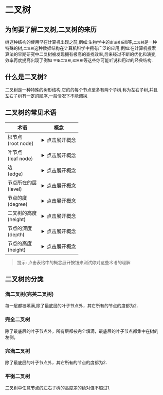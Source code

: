 # 二叉树

## 为何要了解二叉树,二叉树的来历
  树这种结构的使用早在计算机出现之前,例如:生物学中的`家谱关系图`等,`二叉树`是一种特殊的树,`二叉树`这种数据结构在计算机科学中拥有广泛的应用,例如:在计算机搜索算法的早期研究中二叉树被发现拥有极高的查找效率,后来经过不断的优化和演变,效率再度提高出现了例如 `平衡二叉树`,`红黑树`等这些你可能听说和用过的经典结构.
## 什么是二叉树?
   二叉树是一种特殊的树形结构,它的的每个节点至多有两个子树,称为左右子树,并且左右子树有一定的顺序,一般情况下不能调换.

## 二叉树的常见术语
| 术语 | 概念 |
|------|------|
| 根节点<br>(root node) | <details><summary>点击展开概念</summary>位于二叉树顶层的节点,没有父节点.</details> |
| 叶节点<br>(leaf node) | <details><summary>点击展开概念</summary>没有子节点的节点,其两个指针均指向 None .</details> |
| 边<br>(edge) | <details><summary>点击展开概念</summary>连接两个节点的线段,即节点引用(指针).</details> |
| 节点所在的层<br>(level) | <details><summary>点击展开概念</summary>从顶至底递增,根节点所在层为 1 .</details> |
| 节点的度<br>(degree) | <details><summary>点击展开概念</summary>节点的子节点的数量.在二叉树中,度的取值范围是 0,1,2 .</details> |
| 二叉树的高度<br>(height) | <details><summary>点击展开概念</summary>从根节点到最远叶节点所经过的边的数量.</details> |
| 节点的深度<br>(depth) | <details><summary>点击展开概念</summary>从根节点到该节点所经过的边的数量.</details> |
| 节点的高度<br>(height) | <details><summary>点击展开概念</summary>从距离该节点最远的叶节点到该节点所经过的边的数量.</details> |
> 提示: 点击表格中的概念展开按钮来测试你对这些术语的理解


## 二叉树的分类

### 满二叉树(完美二叉树)
每一层都被填满,除了最底层的叶子节点外，其它所有的节点的度都为2.

### 完全二叉树
除了最底层的叶子节点外，所有层都被完全填满，最底层的叶子节点都集中在树的左侧。

### 完满二叉树
除了最底层的叶子节点外，其它所有的节点的度都为2.

### 平衡二叉树
二叉树中任意节点的左右子树的高度差的绝对值不超过1.
